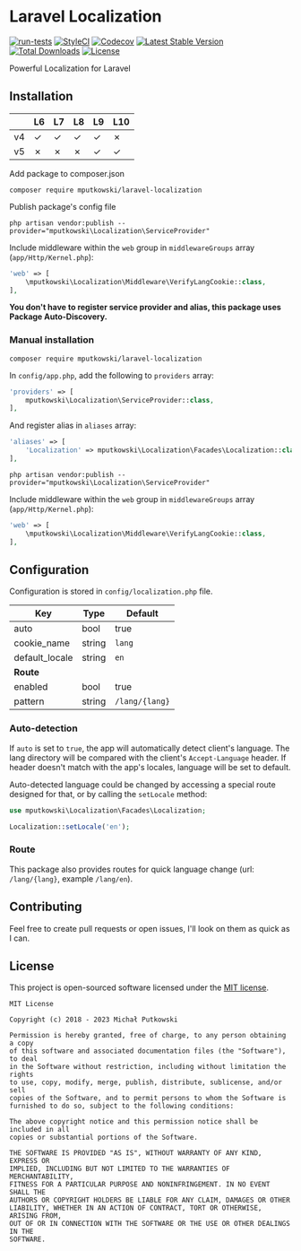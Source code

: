 # Laravel Localization
[![run-tests](https://github.com/mputkowski/Laravel-Localization/actions/workflows/tests.yml/badge.svg?branch=master)](https://github.com/mputkowski/Laravel-Localization/actions/workflows/tests.yml)
[![StyleCI](https://styleci.io/repos/118966076/shield)](https://styleci.io/repos/118966076)
[![Codecov](https://img.shields.io/codecov/c/github/mputkowski/Laravel-Localization.svg?style=flat-square)](https://codecov.io/gh/mputkowski/Laravel-Localization)
[![Latest Stable Version](https://img.shields.io/packagist/v/mputkowski/Laravel-Localization.svg?style=flat-square)](https://packagist.org/packages/mputkowski/Laravel-Localization)
[![Total Downloads](https://img.shields.io/packagist/dt/mputkowski/Laravel-Localization.svg?style=flat-square)](https://packagist.org/packages/mputkowski/Laravel-Localization)
[![License](https://img.shields.io/github/license/mputkowski/Laravel-Localization.svg?style=flat-square)](https://github.com/mputkowski/Laravel-Localization/blob/master/LICENSE)

Powerful Localization for Laravel

## Installation
||L6|L7|L8|L9|L10|
|---|---|---|---|---|---|
|v4|&check;|&check;|&check;|&check;|&cross;|
|v5|&cross;|&cross;|&cross;|&check;|&check;|

Add package to composer.json
```
composer require mputkowski/laravel-localization
```

Publish package's config file
```
php artisan vendor:publish --provider="mputkowski\Localization\ServiceProvider"
```

Include middleware within the `web` group in `middlewareGroups` array (`app/Http/Kernel.php`):
```php
'web' => [
    \mputkowski\Localization\Middleware\VerifyLangCookie::class,
],
```

**You don't have to register service provider and alias, this package uses Package Auto-Discovery.**

### Manual installation
```
composer require mputkowski/laravel-localization
```

In `config/app.php`, add the following to `providers` array:
```php
'providers' => [
    mputkowski\Localization\ServiceProvider::class,
],
```

And register alias in `aliases` array:
```php
'aliases' => [
    'Localization' => mputkowski\Localization\Facades\Localization::class,
],
```
```
php artisan vendor:publish --provider="mputkowski\Localization\ServiceProvider"
```

Include middleware within the `web` group in `middlewareGroups` array (`app/Http/Kernel.php`):
```php
'web' => [
    \mputkowski\Localization\Middleware\VerifyLangCookie::class,
],
```

## Configuration
Configuration is stored in `config/localization.php` file.

|Key|Type|Default|
|---|---|---|
|auto|bool|true|
|cookie_name|string|`lang`|
|default_locale|string|`en`|
|**Route**||
|enabled|bool|true|
|pattern|string|`/lang/{lang}`|

### Auto-detection
If `auto` is set to `true`, the app will automatically detect client's language. The lang directory will be compared with the client's `Accept-Language` header. If header doesn't match with the app's locales, language will be set to default.

Auto-detected language could be changed by accessing a special route designed for that, or by calling the `setLocale` method:

```php
use mputkowski\Localization\Facades\Localization;

Localization::setLocale('en');
```

### Route
This package also provides routes for quick language change (url: `/lang/{lang}`, example `/lang/en`).

## Contributing
Feel free to create pull requests or open issues, I'll look on them as quick as I can.

## License
This project is open-sourced software licensed under the [MIT license](http://opensource.org/licenses/MIT).
```
MIT License

Copyright (c) 2018 - 2023 Michał Putkowski

Permission is hereby granted, free of charge, to any person obtaining a copy
of this software and associated documentation files (the "Software"), to deal
in the Software without restriction, including without limitation the rights
to use, copy, modify, merge, publish, distribute, sublicense, and/or sell
copies of the Software, and to permit persons to whom the Software is
furnished to do so, subject to the following conditions:

The above copyright notice and this permission notice shall be included in all
copies or substantial portions of the Software.

THE SOFTWARE IS PROVIDED "AS IS", WITHOUT WARRANTY OF ANY KIND, EXPRESS OR
IMPLIED, INCLUDING BUT NOT LIMITED TO THE WARRANTIES OF MERCHANTABILITY,
FITNESS FOR A PARTICULAR PURPOSE AND NONINFRINGEMENT. IN NO EVENT SHALL THE
AUTHORS OR COPYRIGHT HOLDERS BE LIABLE FOR ANY CLAIM, DAMAGES OR OTHER
LIABILITY, WHETHER IN AN ACTION OF CONTRACT, TORT OR OTHERWISE, ARISING FROM,
OUT OF OR IN CONNECTION WITH THE SOFTWARE OR THE USE OR OTHER DEALINGS IN THE
SOFTWARE.
```
